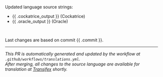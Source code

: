 Updated language source strings:
- {{ .cockatrice_output }} (Cockatrice)
- {{ .oracle_output }} (Oracle)

<br>

Last changes are based on commit {{ .commit }}.

---
*This PR is automatically generated and updated by the workflow at `.github/workflows/translations.yml`.*<br>
*After merging, all changes to the source language are available for translation at [Transifex](https://app.transifex.com/cockatrice/cockatrice/) shortly.*
